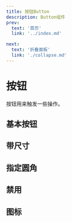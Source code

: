 ```yaml
---
title: 按钮Button
description: Button组件
prev:
  text: '首页'
  link: '../index.md'

next:
  text: '折叠面板'
  link: './collapse.md'
---
```


# 按钮

按钮用来触发一些操作。


## 基本按钮

<preview path="../previews/button/basic.vue" title="基础" description="按钮的 type 分别为 default、primary、info、success、warning 和 danger。"></preview>
<preview path="../previews/button/basicWithPlain.vue" title="基础" description="带有plain属性的基础按钮"></preview>

## 带尺寸

<preview path="../previews/button/size.vue" title="尺寸" description="按钮的 size 分别为 large 和 small"></preview>

## 指定圆角

<preview path="../previews/button/circle.vue" title="圆角" description="圆角包括plain、round和circle"></preview>

## 禁用

<preview path="../previews/button/disabled.vue" title="禁用" description="被禁用的按钮"></preview>

## 图标

<preview path="../previews/button/icon.vue" title="图标" description="带有图标的按钮"></preview>
